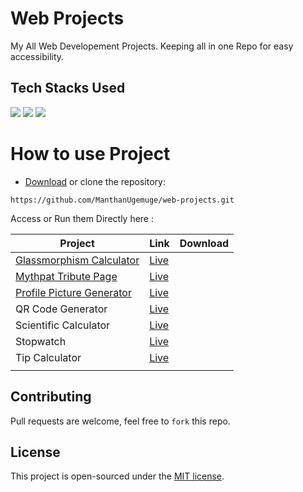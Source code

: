 # Web Projects
My All Web Developement Projects.
Keeping all in one Repo for easy accessibility. 

## Tech Stacks Used

<a target="_blank" href="https://www.w3schools.com/html/default.asp"><img src="https://img.shields.io/badge/html5%20-%23E34F26.svg?&style=for-the-badge&logo=html5&logoColor=white"></img></a>
<a target="_blank" href="https://www.w3schools.com/css/default.asp"><img src="https://img.shields.io/badge/css3%20-%231572B6.svg?&style=for-the-badge&logo=css3&logoColor=white"></img></a>
<a target="_blank" href="https://www.w3schools.com/js/default.asp"><img src="https://img.shields.io/badge/javascript%20-%23323330.svg?&style=for-the-badge&logo=javascript&logoColor=%23F7DF1E"></img></a>

# How to use Project 

- [Download](https://github.com/ManthanUgemuge/Web-Projects/archive/refs/heads/main.zip) or clone the repository:

```
https://github.com/ManthanUgemuge/web-projects.git
```

Access or Run them Directly here :

|Project|Link|Download|
| ------------- | ------------- | ------------- |
|[Glassmorphism Calculator](https://github.com/ManthanUgemuge/Web-Projects/tree/main/Glassmorphism%20Calculator)|[Live](https://manthanugemuge.github.io/web-projects/Glassmorphism%20Calculator/)||
|[Mythpat Tribute Page](https://github.com/ManthanUgemuge/Web-Projects/tree/main/Mythpat%20Tribute%20Page)|[Live](https://manthanugemuge.github.io/web-projects/Mythpat%20Tribute%20Page)||
|[Profile Picture Generator](https://github.com/ManthanUgemuge/Web-Projects/tree/main/Profile%20Picture%20Generator)|[Live](https://manthanugemuge.github.io/web-projects/Profile%20Picture%20Generator)||
|QR Code Generator|[Live](https://manthanugemuge.github.io/web-projects/QR%20Code%20Generator)||
|Scientific Calculator|[Live](https://manthanugemuge.github.io/web-projects/Scientific%20Calculator)||
|Stopwatch|[Live](https://manthanugemuge.github.io/web-projects/Stop%20Watch)||
|Tip Calculator|[Live](https://manthanugemuge.github.io/web-projects/Tip%20Calculator)||
||||

<!-- ll Projects [Live](https://manthanugemuge.github.io/web-projects/Tip%20Calculator) -->

## Contributing
Pull requests are welcome, feel free to ```fork``` this repo.

## License
This project is open-sourced under the [MIT license]().
